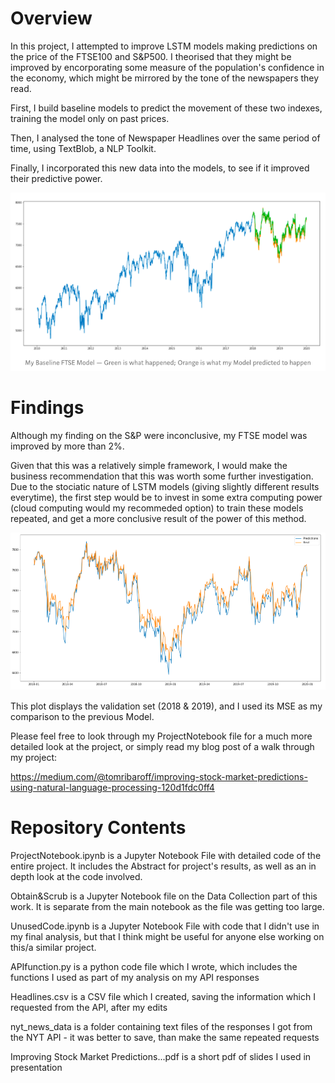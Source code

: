 # Overview

In this project, I attempted to improve LSTM models making predictions on the price of the FTSE100 and S&P500. I theorised that they might be improved by encorporating some measure of the population's confidence in the economy, which might be mirrored by the tone of the newspapers they read.

First, I build baseline models to predict the movement of these two indexes, training the model only on past prices.

Then, I analysed the tone of Newspaper Headlines over the same period of time, using TextBlob, a NLP Toolkit.

Finally, I incorporated this new data into the models, to see if it improved their predictive power.

![](Pictures/BaselineFTSEPlot.png)

# Findings

Although my finding on the S&P were inconclusive, my FTSE model was improved by more than 2%. 

Given that this was a relatively simple framework, I would make the business recommendation that this was worth some further investigation. Due to the stociatic nature of LSTM models (giving slightly different results everytime), the first step would be to invest in some extra computing power (cloud computing would my recommeded option) to train these models repeated, and get a more conclusive result of the power of this method.

![](Pictures/After.png)

This plot displays the validation set (2018 & 2019), and I used its MSE as my comparison to the previous Model.  

Please feel free to look through my ProjectNotebook file for a much more detailed look at the project, or simply read my blog post of a walk through my project:

https://medium.com/@tomribaroff/improving-stock-market-predictions-using-natural-language-processing-120d1fdc0ff4

# Repository Contents

ProjectNotebook.ipynb is a Jupyter Notebook File with detailed code of the entire project. It includes the Abstract for project's results, as well as an in depth look at the code involved. 

Obtain&Scrub is a Jupyter Notebook file on the Data Collection part of this work. It is separate from the main notebook as the file was getting too large. 

UnusedCode.ipynb is a Jupyter Notebook File with code that I didn't use in my final analysis, but that I think might be useful for anyone else working on this/a similar project. 

APIfunction.py is a python code file which I wrote, which includes the functions I used as part of my analysis on my API responses

Headlines.csv is a CSV file which I created, saving the information which I requested from the API, after my edits

nyt_news_data is a folder containing text files of the responses I got from the NYT API - it was better to save, than make the same repeated requests

Improving Stock Market Predictions...pdf is a short pdf of slides I used in presentation

